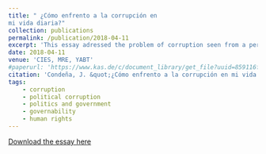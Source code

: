 ```yaml
---
title: " ¿Cómo enfrento a la corrupción en
mi vida diaria?"
collection: publications
permalink: /publication/2018-04-11
excerpt: 'This essay adressed the problem of corruption seen from a personal perspective, showing related literature and finishing with some poliy recommendations.'
date: 2018-04-11
venue: 'CIES, MRE, YABT'
#paperurl: 'https://www.kas.de/c/document_library/get_file?uuid=859116f1-5f5f-9253-a5cb-3a00f1424107&groupId=269552'
citation: 'Condeña, J. &quot;¿Cómo enfrento a la corrupción en mi vida diaria?&quot; En Konrad Adenauer Stiftung (Ed.)<i>¿Cómo enfrento a la corrupción en mi vida diaria?  Concurso nacional de ensayos en el marco de la VII Cumbre de las Américas: gobernabilidad democrática frente a la corrupción.</i> Lima: CIES, MRE, YABT, 30 p. 17-21.'
tags:
    - corruption
    - political corruption
    - politics and government
    - governability
    - human rights 
---
```



[Download the essay here](https://www.kas.de/c/document_library/get_file?uuid=859116f1-5f5f-9253-a5cb-3a00f1424107&groupId=269552)